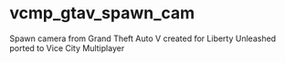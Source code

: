 # vcmp_gtav_spawn_cam
Spawn camera from Grand Theft Auto V created for Liberty Unleashed ported to Vice City Multiplayer
